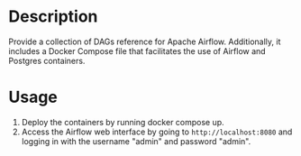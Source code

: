 # Description
Provide a collection of DAGs reference for Apache Airflow.
Additionally, it includes a Docker Compose file that facilitates the use of Airflow and Postgres containers.

# Usage
1) Deploy the containers by running docker compose up.
3) Access the Airflow web interface by going to `http://localhost:8080` and logging in with the username "admin" and password "admin".
